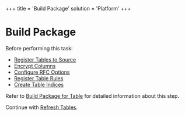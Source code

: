 +++
title = 'Build Package'
solution = 'Platform'
+++

# Build Package

Before performing this task:

  - [Register Tables to Source](Register_Tables_to_Source.htm)
  - [Encrypt Columns](Encrypt_Columns.htm)
  - [Configure RFC Options](Configure_RFC_Options.htm)
  - [Register Table Rules](Register_Table_Rules.htm)
  - [Create Table Indices](Create_Table_Indices.htm)

Refer to [Build Package for Table](Build_Package_for_Table.htm) for
detailed information about this step.

Continue with [Refresh Tables](Refresh_Tables.htm).
